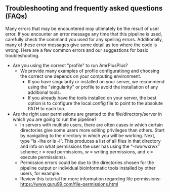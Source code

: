 Troubleshooting and frequently asked questions (FAQs)
------------

Many errors that may be encountered may ultimately be the result of user error. If you encounter an error message any time that this pipeline is used, carefully check the command you used for any spelling errors. Additionally, many of these error messages give some detail as too where the code is wrong. Here are a few common errors and our suggestions for basic troubleshooting.

* Are you using the correct "profile" to run AmrPlusPlus?
  * We provide many examples of profile configurationg and choosing the correct one depends on your computing environment.
    * If you have singularity or installed on your server, we recommend using the "singularity" or profile to avoid the installation of any additional tools. 
    * If you already have the tools installed on your server, the best option is to configure the local.config file to point to the absolute PATH to each too.
* Are the right user permissions are granted to the file/directory/server in which you are going to run the pipeline?
  * In servers with multiple users, there are often cases in which certain directories give some users more editing privileges than others. Start by navigating to the directory in which you will be working. Next, type “ls -lha or ls -l”. This produces a list of all files in that directory and info on what permissions the user has using the “-rwxrwxrwx” scheme; r = read permissions, w = writing permissions, and x = execute permissions).
  * Permission errors could be due to the directories chosen for the pipeline output or individual bioinformatic tools installed by other users, for example. 
  * Review this tutorial for more information regarding file permissions: https://www.guru99.com/file-permissions.html

